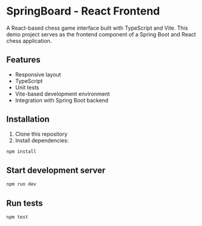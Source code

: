 # SpringBoard - React Frontend

A React-based chess game interface built with TypeScript and Vite. 
This demo project serves as the frontend component of a Spring Boot and React 
chess application.

## Features

- Responsive layout
- TypeScript
- Unit tests
- Vite-based development environment
- Integration with Spring Boot backend

## Installation

1. Clone this repository
2. Install dependencies:

```bash
npm install
```

## Start development server

```bash
npm run dev
```

## Run tests

```bash
npm test
```